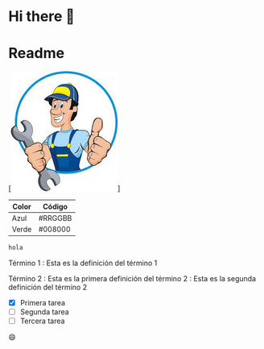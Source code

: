 # Hi there 👋

# Readme

[![goku minimalista](/img/mecanico.jfif)]

| Color | Código|
| --- | ---- |
| Azul | #RRGGBB |
| Verde | #008000 |


```javascript
hola
```

Término 1
: Esta es la definición del término 1

Término 2
: Esta es la primera definición del término 2
: Esta es la segunda definición del término 2


- [x] Primera tarea
- [ ] Segunda tarea
- [ ] Tercera tarea

:smile:
<!--
**SHR1404091/SHR1404091** is a ✨ _special_ ✨ repository because its `README.md` (this file) appears on your GitHub profile.

Here are some ideas to get you started:

- 🔭 I’m currently working on ...
- 🌱 I’m currently learning ...
- 👯 I’m looking to collaborate on ...
- 🤔 I’m looking for help with ...
- 💬 Ask me about ...
- 📫 How to reach me: ...
- 😄 Pronouns: ...
- ⚡ Fun fact: ...
-->
